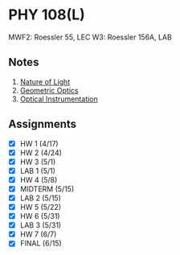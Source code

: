 # PHY 108(L)
MWF2: Roessler 55, LEC
W3: Roessler 156A, LAB
## Notes
1. [Nature of Light](../notes/nature-light.md)
2. [Geometric Optics](../notes/geometric-optics.md)
3. [Optical Instrumentation](../notes/optical-instrumentation.md)
## Assignments
- [x] HW 1 (4/17)
- [x] HW 2 (4/24)
- [x] HW 3 (5/1)
- [x] LAB 1 (5/1)
- [x] HW 4 (5/8)
- [x] MIDTERM (5/15)
- [x] LAB 2 (5/15)
- [x] HW 5 (5/22)
- [x] HW 6 (5/31)
- [x] LAB 3 (5/31)
- [x] HW 7 (6/7)
- [x] FINAL (6/15)